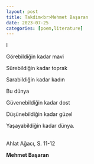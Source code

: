 ```yaml
---
layout: post
title: Takdim<br>Mehmet Başaran
date: 2023-07-25
categories: [poem,literature]
---
```


I <br>

Görebildiğin kadar mavi<br>

Sürebildiğin kadar toprak<br>

Sarabildiğin kadar kadın<br>

Bu dünya<br>

Güvenebildiğin kadar dost<br>

Düşünebildiğin kadar güzel<br>

Yaşayabildiğin kadar dünya.<br>

<br>
Ahlat Ağacı, S. 11-12<br>

<b>Mehmet Başaran</b>
